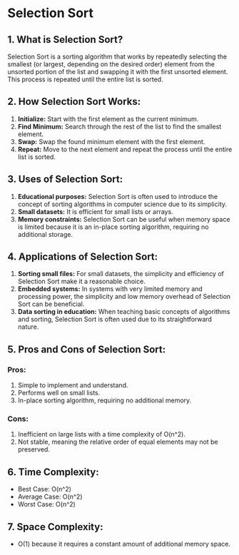 # Selection Sort

## 1. What is Selection Sort?

Selection Sort is a sorting algorithm that works by repeatedly selecting the smallest (or largest, depending on the desired order) element from the unsorted portion of the list and swapping it with the first unsorted element. This process is repeated until the entire list is sorted.

## 2. How Selection Sort Works:

1. **Initialize:** Start with the first element as the current minimum.
2. **Find Minimum:** Search through the rest of the list to find the smallest element.
3. **Swap:** Swap the found minimum element with the first element.
4. **Repeat:** Move to the next element and repeat the process until the entire list is sorted.

## 3. Uses of Selection Sort:

1. **Educational purposes:** Selection Sort is often used to introduce the concept of sorting algorithms in computer science due to its simplicity.
2. **Small datasets:** It is efficient for small lists or arrays.
3. **Memory constraints:** Selection Sort can be useful when memory space is limited because it is an in-place sorting algorithm, requiring no additional storage.

## 4. Applications of Selection Sort:

1. **Sorting small files:** For small datasets, the simplicity and efficiency of Selection Sort make it a reasonable choice.
2. **Embedded systems:** In systems with very limited memory and processing power, the simplicity and low memory overhead of Selection Sort can be beneficial.
3. **Data sorting in education:** When teaching basic concepts of algorithms and sorting, Selection Sort is often used due to its straightforward nature.

## 5. Pros and Cons of Selection Sort:

### Pros:

1. Simple to implement and understand.
2. Performs well on small lists.
3. In-place sorting algorithm, requiring no additional memory.

### Cons:

1. Inefficient on large lists with a time complexity of O(n^2).
2. Not stable, meaning the relative order of equal elements may not be preserved.

## 6. Time Complexity:

- Best Case: O(n^2)
- Average Case: O(n^2)
- Worst Case: O(n^2)

## 7. Space Complexity:

- O(1) because it requires a constant amount of additional memory space.
